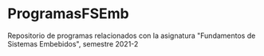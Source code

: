 # ProgramasFSEmb
Repositorio de programas relacionados con la asignatura "Fundamentos de Sistemas Embebidos", semestre 2021-2
